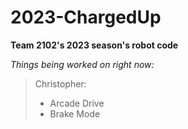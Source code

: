 # 2023-ChargedUp
 **Team 2102's 2023 season's robot code**
 
 *Things being worked on right now:*
 > Christopher:
 > - Arcade Drive
 > - Brake Mode
